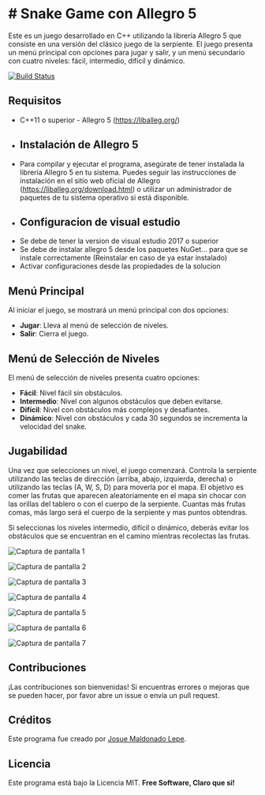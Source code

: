 # # Snake Game con Allegro 5

Este es un juego desarrollado en C++ utilizando la librería Allegro 5 que consiste en una versión del clásico juego de la serpiente. El juego presenta un menú principal con opciones para jugar y salir, y un menú secundario con cuatro niveles: fácil, intermedio, difícil y dinámico.

[![Build Status](https://travis-ci.org/joemccann/dillinger.svg?branch=master)](https://travis-ci.org/joemccann/dillinger)

## Requisitos  
- C++11 o superior - Allegro 5 (https://liballeg.org/) 
- ## Instalación de Allegro 5 
- Para compilar y ejecutar el programa, asegúrate de tener instalada la librería Allegro 5 en tu sistema. Puedes seguir las instrucciones de instalación en el sitio web oficial de Allegro (https://liballeg.org/download.html) o utilizar un administrador de paquetes de tu sistema operativo si está disponible.
- ## Configuracion de visual estudio 
- Se debe de tener la version de visual estudio 2017 o superior
- Se debe de instalar allegro 5 desde los paquetes NuGet... para que se instale correctamente (Reinstalar en caso de ya estar instalado)
- Activar configuraciones desde las propiedades de la solucion


## Menú Principal

Al iniciar el juego, se mostrará un menú principal con dos opciones:

-   **Jugar**: Lleva al menú de selección de niveles.
-   **Salir**: Cierra el juego.

## Menú de Selección de Niveles

El menú de selección de niveles presenta cuatro opciones:

-   **Fácil**: Nivel fácil sin obstáculos.
-   **Intermedio**: Nivel con algunos obstáculos que deben evitarse.
-   **Difícil**: Nivel con obstáculos más complejos y desafiantes.
-   **Dinámico**: Nivel con obstáculos y cada 30 segundos se incrementa la velocidad del snake.

## Jugabilidad

Una vez que selecciones un nivel, el juego comenzará. Controla la serpiente utilizando las teclas de dirección (arriba, abajo, izquierda, derecha)  o utilizando las teclas (A, W, S, D) para moverla por el mapa. El objetivo es comer las frutas que aparecen aleatoriamente en el mapa sin chocar con las orillas del tablero o con el cuerpo de la serpiente. Cuantas más frutas comas, más largo será el cuerpo de la serpiente y mas puntos obtendras.

Si seleccionas los niveles intermedio, difícil o dinámico, deberás evitar los obstáculos que se encuentran en el camino mientras recolectas las frutas.

![Captura de pantalla 1](/SnakeProyecto/Recursos/capturas/p1.png)

![Captura de pantalla 2](/SnakeProyecto/Recursos/capturas/p2.png)

![Captura de pantalla 3](/SnakeProyecto/Recursos/capturas/p3.png)

![Captura de pantalla 4](/SnakeProyecto/Recursos/capturas/p4.png)

![Captura de pantalla 5](/SnakeProyecto/Recursos/capturas/p5.png)

![Captura de pantalla 6](/SnakeProyecto/Recursos/capturas/p6.png)

![Captura de pantalla 7](/SnakeProyecto/Recursos/capturas/p7.png)


## Contribuciones  
¡Las  contribuciones  son  bienvenidas!  Si  encuentras  errores  o  mejoras  que  se  pueden  hacer,  por  favor  abre  un  issue  o  envía  un  pull  request. 


## Créditos
Este programa fue creado por [Josue Maldonado Lepe](https://github.com/Jos-mlp).


## Licencia  
Este  programa  está  bajo  la  Licencia  MIT. 
**Free Software, Claro que si!**

